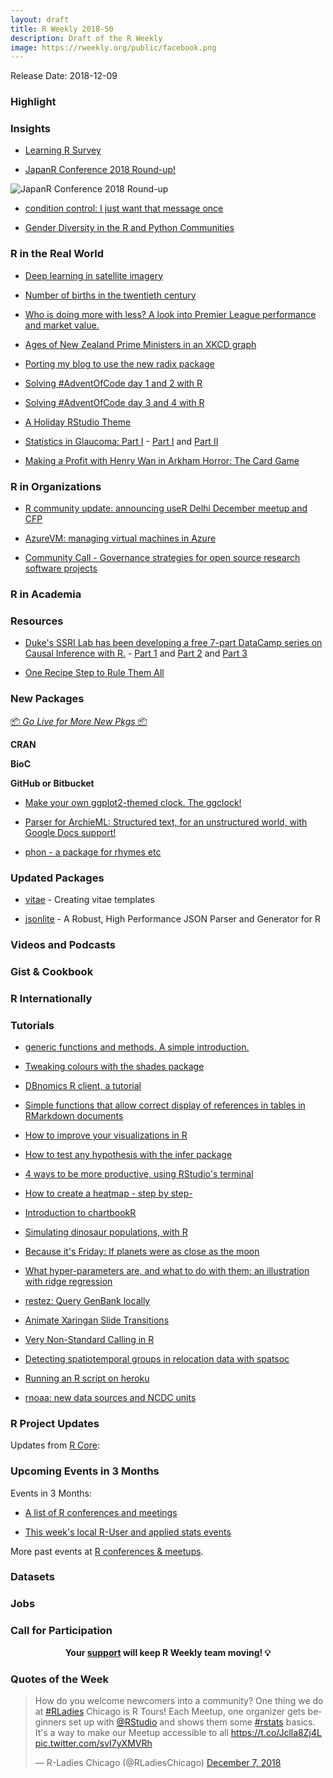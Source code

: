 ```yaml
---
layout: draft
title: R Weekly 2018-50
description: Draft of the R Weekly
image: https://rweekly.org/public/facebook.png
---
```


Release Date: 2018-12-09

###  Highlight



### Insights

+ [Learning R Survey](https://docs.google.com/forms/d/e/1FAIpQLSdpVwD40YlEg2EOGfm5950pxp9lsuYhWGOBiNYqIAVEuHFZFg/viewform)

+ [JapanR Conference 2018 Round-up!](https://ryo-n7.github.io/2018-12-06-japanr-conference-roundup-blog-post/)

![JapanR Conference 2018 Round-up](https://i.imgur.com/YZXPElx.png)

+ [condition control: I just want that message once](https://recology.info/2018/12/condition-control/)


+ [Gender Diversity in the R and Python Communities](https://blog.revolutionanalytics.com/2018/12/women-and-r.html)


### R in the Real World


+ [Deep learning in satellite imagery](https://appsilon.com/deep-learning-in-satellite-imagery/)

+ [Number of births in the twentieth century ](http://freerangestats.info/blog/2018/12/01/number-births)

+ [Who is doing more with less? A look into Premier League performance and market value.](https://austinwehrwein.com/data-visualization/eplmarket/)

+ [Ages of New Zealand Prime Ministers in an XKCD graph](http://david.frigge.nz/posts/2018-11-leader-age/)


+ [Porting my blog to use the new radix package](http://david.frigge.nz/posts/2018-11-radixical-blogging/)

+ [Solving #AdventOfCode day 1 and 2 with R](https://colinfay.me/advent-code-1-2/)

+ [Solving #AdventOfCode day 3 and 4 with R](https://colinfay.me/advent-code-3-4/)

+ [A Holiday RStudio Theme](https://www.garrickadenbuie.com/blog/2018/12/05/holiday-rstudio-theme/)

+ [Statistics in Glaucoma: Part I](https://rviews.rstudio.com/2018/12/03/statistics-in-glaucoma-part-i/) - [Part I](https://rviews.rstudio.com/2018/12/03/statistics-in-glaucoma-part-i/) and [Part II](https://rviews.rstudio.com/2018/12/07/statistics-in-glaucoma-part-ii/)

+ [Making a Profit with Henry Wan in Arkham Horror: The Card Game](https://ntguardian.wordpress.com/2018/12/03/making-profit-henry-wan-arkham-horror/)

###  R in Organizations


+ [R community update: announcing useR Delhi December meetup and CFP](https://techandmortals.wordpress.com/2018/12/07/r-community-update-announcing-user-delhi-december-meetup-and-cfp/)


+ [AzureVM: managing virtual machines in Azure](https://blog.revolutionanalytics.com/2018/12/azurevm.html)

+ [Community Call - Governance strategies for open source research software projects](https://ropensci.org/blog/2018/12/05/commcall-dec2018/)

###  R in Academia



###  Resources



+ [Duke's SSRI Lab has been developing a free 7-part DataCamp series on Causal Inference with R.](https://www.datacamp.com/community/open-courses/causal-inference-with-r-introduction) - [Part 1](https://www.datacamp.com/community/open-courses/causal-inference-with-r-introduction) and [Part 2](https://www.datacamp.com/community/open-courses/causal-inference-with-r-experiments) and [Part 3](https://www.datacamp.com/community/open-courses/causal-inference-with-r-regression)


+ [One Recipe Step to Rule Them All](http://smaakage85.netlify.com/2018/12/03/one-recipe-step-to-rule-them-all/)

###  New Packages

<p class="added-hostname"><a href="https://rweekly.org/live" target="_blank" class="externalLink">📦 <i>Go Live for More New Pkgs</i> 📦</a></p>

**CRAN**




**BioC**


**GitHub or Bitbucket**

+ [Make your own ggplot2-themed clock. The ggclock!](https://www.wjakethompson.com/post/ggclock/)


+ [Parser for ArchieML: Structured text, for an unstructured world, with Google Docs support!](https://github.com/noamross/rchie)


+ [phon - a package for rhymes etc](https://coolbutuseless.github.io/2018/12/03/phon-a-package-for-rhymes-etc/)

### Updated Packages

+ [vitae](https://ropenscilabs.github.io/vitae/articles/extending.html) - Creating vitae templates

+ [jsonlite](https://cran.r-project.org/web/packages/jsonlite/) - A Robust, High Performance JSON Parser and Generator for R


###  Videos and Podcasts



### Gist & Cookbook




### R Internationally


###  Tutorials


+ [generic functions and methods. A simple introduction.](http://josiahparry.com/post/function-methods/#the-default-method)


+ [Tweaking colours with the shades package](http://hughjonesd.github.io/tweaking-colours-with-the-shades-package.html)

+ [DBnomics R client, a tutorial](https://macro.nomics.world/article/2018-11/rdbnomics-tutorial/)

+ [Simple functions that allow correct display of references in tables in RMarkdown documents](https://yetanotherrblog.netlify.com/2018/12/references-in-latex-table/)

+ [How to improve your visualizations in R ](http://www.thinkingondata.com/6-tips-to-make-your-visualizations-look-professional/)


+ [How to test any hypothesis with the infer package](https://www.andrewheiss.com/blog/2018/12/05/test-any-hypothesis/)

+ [4 ways to be more productive, using RStudio's terminal](https://jozefhajnala.gitlab.io/r/r007-string-manipulation/)


+ [How to create a heatmap - step by step-](http://www.thinkingondata.com/how-to-create-a-heatmap/)

+ [Introduction to chartbookR](https://kilianreber.netlify.com/post/chartbookr_introduction/)

+ [Simulating dinosaur populations, with R](https://blog.revolutionanalytics.com/2018/11/jurassic-park.html)

+ [Because it's Friday: If planets were as close as the moon](https://blog.revolutionanalytics.com/2018/11/because-its-friday-if-planets-were.html)


+ [What hyper-parameters are, and what to do with them; an illustration with ridge regression](http://www.brodrigues.co/blog/2018-12-02-hyper-parameters/)


+ [restez: Query GenBank locally](https://ropensci.org/technotes/2018/12/03/restez/)


+ [Animate Xaringan Slide Transitions](https://www.garrickadenbuie.com/blog/2018/12/03/animate-xaringan-slide-transitions/)


+ [Very Non-Standard Calling in R](http://www.win-vector.com/blog/2018/12/very-non-standard-calling-in-r/)


+ [Detecting spatiotemporal groups in relocation data with spatsoc](https://ropensci.org/blog/2018/12/04/spatsoc/)


+ [Running an R script on heroku](https://blog.rmhogervorst.nl/blog/2018/12/06/running-an-r-script-on-heroku/)


+ [rnoaa: new data sources and NCDC units](https://ropensci.org/technotes/2018/12/04/rnoaa-update/)



<!--<div class="post-more-begi
n"></div><div class="post-more-end"></div>-->

###  R Project Updates

Updates from [R Core](http://developer.r-project.org/blosxom.cgi/R-devel/NEWS):


###  Upcoming Events in 3 Months

Events in 3 Months:

+ [A list of R conferences and meetings](https://jumpingrivers.github.io/meetingsR/events.html)


+ [This week's local R-User and applied stats events](https://community.rstudio.com/c/irl)

More past events at [R conferences & meetups](https://conf.rweekly.org).

### Datasets




### Jobs




###  Call for Participation



<p class="hide-support added-hostname support-rweekly" style="text-align: center;font-weight: bold;">Your <a class="non-visited externalLink" href="https://www.patreon.com/rweekly" onclick="pas(this)">support</a> will keep R Weekly team moving! 💡</p>

###  Quotes of the Week

<blockquote class="twitter-tweet" data-lang="en"><p lang="en" dir="ltr">How do you welcome newcomers into a community? One thing we do at <a href="https://twitter.com/hashtag/RLadies?src=hash&amp;ref_src=twsrc%5Etfw">#RLadies</a> Chicago is R Tours! Each Meetup, one organizer gets beginners set up with <a href="https://twitter.com/rstudio?ref_src=twsrc%5Etfw">@RStudio</a> and shows them some <a href="https://twitter.com/hashtag/rstats?src=hash&amp;ref_src=twsrc%5Etfw">#rstats</a> basics. It&#39;s a way to make our Meetup accessible to all <a href="https://t.co/Jclla8Zj4L">https://t.co/Jclla8Zj4L</a> <a href="https://t.co/svI7yXMVRh">pic.twitter.com/svI7yXMVRh</a></p>&mdash; R-Ladies Chicago (@RLadiesChicago) <a href="https://twitter.com/RLadiesChicago/status/1071129665815891969?ref_src=twsrc%5Etfw">December 7, 2018</a></blockquote>

